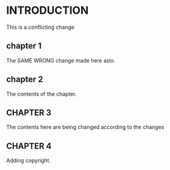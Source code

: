 # INTRODUCTION
This is a conflicting change

## chapter 1
The SAME WRONG change made here aslo.

## chapter 2
The contents of the chapter.

## CHAPTER 3
The contents here are being changed according to the changes
## CHAPTER 4
Adding copyright. 

